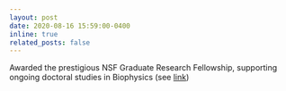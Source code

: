 ```yaml
---
layout: post
date: 2020-08-16 15:59:00-0400
inline: true
related_posts: false
---
```


Awarded the prestigious NSF Graduate Research Fellowship, supporting ongoing doctoral studies in Biophysics (see [link](https://artsandsciences.csuohio.edu/news/physics-alum-niksa-praljak-awarded-2020-nsf-graduate-research-fellowship-grf))


